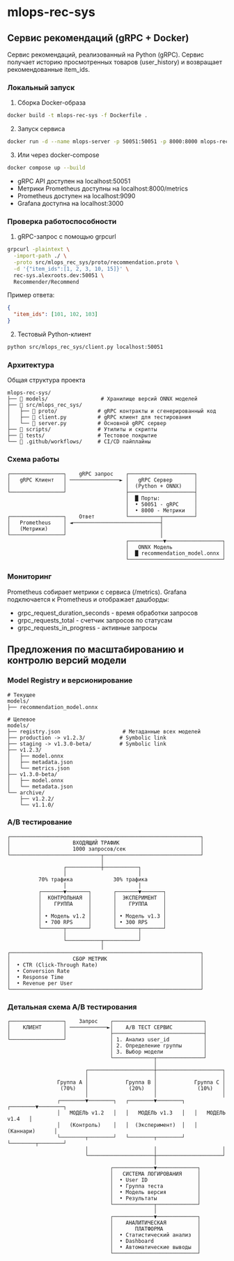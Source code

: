 # mlops-reс-sys

## Сервис рекомендаций (gRPC + Docker)
Cервис рекомендаций, реализованный на Python (gRPC).
Сервис получает историю просмотренных товаров (user_history) и возвращает рекомендованные item_ids.

### Локальный запуск

1. Сборка Docker-образа

```bash
docker build -t mlops-rec-sys -f Dockerfile .
```

2. Запуск сервиса
```bash
docker run -d --name mlops-server -p 50051:50051 -p 8000:8000 mlops-rec-sys
```

3. Или через docker-compose
```bash
docker compose up --build
```

- gRPC API доступен на localhost:50051
- Метрики Prometheus доступны на localhost:8000/metrics
- Prometheus доступен на localhost:9090
- Grafana доступна на localhost:3000

### Проверка работоспособности

1. gRPC-запрос с помощью grpcurl

```bash
grpcurl -plaintext \
  -import-path ./ \
  -proto src/mlops_rec_sys/proto/recommendation.proto \
  -d '{"item_ids":[1, 2, 3, 10, 15]}' \
  rec-sys.alexroots.dev:50051 \
  Recommender/Recommend
```

Пример ответа:

```json
{
  "item_ids": [101, 102, 103]
}

```

2. Тестовый Python-клиент

```bash
python src/mlops_rec_sys/client.py localhost:50051
```

### Архитектура
Общая структура проекта

```text
mlops-rec-sys/
├── 📁 models/                 # Хранилище версий ONNX моделей
├── 📁 src/mlops_rec_sys/
│   ├── 📁 proto/             # gRPC контракты и сгенерированный код
│   ├── 🔧 client.py          # gRPC клиент для тестирования
│   └── 🚀 server.py          # Основной gRPC сервер
├── 📁 scripts/               # Утилиты и скрипты
├── 📁 tests/                 # Тестовое покрытие
└── 📁 .github/workflows/     # CI/CD пайплайны
```

### Схема работы

```text
┌─────────────────┐    gRPC запрос    ┌─────────────────────┐
│   gRPC Клиент   │ ────────────────► │   gRPC Сервер       │
│                 │                   │  (Python + ONNX)    │
└─────────────────┘                   ├─────────────────────┤
                                      │  █ Порты:           │
                                      │  • 50051 - gRPC     │
                                      │  • 8000 - Метрики   │
┌─────────────────┐    Ответ          └──────────┬──────────┘
│   Prometheus    │ ◄────────────────────────────┤
│   (Метрики)     │                              │
└─────────────────┘                              │
                                      ┌───────────▼──────────────────┐
                                      │   ONNX Модель                │
                                      │  █ recommendation_model.onnx │
                                      └──────────────────────────────┘
```

### Мониторинг

Prometheus собирает метрики с сервиса (/metrics).
Grafana подключается к Prometheus и отображает дашборды:

- grpc_request_duration_seconds - время обработки запросов
- grpc_requests_total - счетчик запросов по статусам
- grpc_requests_in_progress - активные запросы

## Предложения по масштабированию и контролю версий модели

### Model Registry и версионирование

```text
# Текущее
models/
├── recommendation_model.onnx

# Целевое
models/
├── registry.json                    # Метаданные всех моделей
├── production -> v1.2.3/           # Symbolic link
├── staging -> v1.3.0-beta/         # Symbolic link
├── v1.2.3/
│   ├── model.onnx
│   ├── metadata.json
│   └── metrics.json
├── v1.3.0-beta/
│   ├── model.onnx
│   └── metadata.json
└── archive/
    ├── v1.2.2/
    └── v1.1.0/
```

### A/B тестирование

```text
┌─────────────────────────────────────────────────────────────┐
│                    ВХОДЯЩИЙ ТРАФИК                          │
│                    1000 запросов/сек                        │
└─────────────────────────────┬───────────────────────────────┘
                              │
                  ┌───────────┼───────────┐
                  │                       │
          70% трафика             30% трафика
                  │                       │
          ┌───────▼───────┐       ┌───────▼───────┐
          │  КОНТРОЛЬНАЯ  │       │  ЭКСПЕРИМЕНТ  │
          │    ГРУППА     │       │    ГРУППА     │
          │               │       │               │
          │ • Модель v1.2 │       │ • Модель v1.3 │
          │ • 700 RPS     │       │ • 300 RPS     │
          └───────┬───────┘       └───────┬───────┘
                  │                       │
                  └───────────┬───────────┘
                              │
┌─────────────────────────────────────────────────────────────┐
│                    СБОР МЕТРИК                              │
│  • CTR (Click-Through Rate)                                 │
│  • Conversion Rate                                          │
│  • Response Time                                            │
│  • Revenue per User                                         │
└─────────────────────────────────────────────────────────────┘
```

### Детальная схема A/B тестирования

```text
┌─────────────────┐    Запрос    ┌─────────────────────────────┐
│    КЛИЕНТ       │ ────────────►│    A/B ТЕСТ СЕРВИС          │
│                 │              ├─────────────────────────────┤
└─────────────────┘              │ 1. Анализ user_id           │
                                 │ 2. Определение группы       │
                                 │ 3. Выбор модели             │
                                 └─────────────┬───────────────┘
                                               │
                         ┌─────────────────────┼─────────────────────┐
                         │                     │                     │
                Группа A │            Группа B │            Группа C │
                 (70%)   │             (20%)   │             (10%)   │
                         │                     │                     │
                ┌────────▼────────┐   ┌────────▼────────┐   ┌────────▼────────┐
                │   МОДЕЛЬ v1.2   │   │   МОДЕЛЬ v1.3   │   │   МОДЕЛЬ v1.4   │
                │   (Контроль)    │   │  (Эксперимент)  │   │  (Каннари)      │
                └────────┬────────┘   └────────┬────────┘   └────────┬────────┘
                         │                     │                     │
                         └─────────────────────┼─────────────────────┘
                                               │
                                 ┌─────────────▼─────────────┐
                                 │   СИСТЕМА ЛОГИРОВАНИЯ     │
                                 │  • User ID                │
                                 │  • Группа теста           │
                                 │  • Модель версия          │
                                 │  • Результаты             │
                                 └─────────────┬─────────────┘
                                               │
                                 ┌─────────────▼─────────────┐
                                 │    АНАЛИТИЧЕСКАЯ          │
                                 │       ПЛАТФОРМА           │
                                 │  • Статистический анализ  │
                                 │  • Dashboard              │
                                 │  • Автоматические выводы  │
                                 └───────────────────────────┘
```